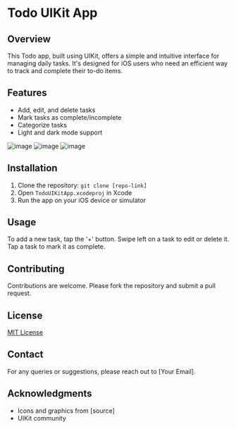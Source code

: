 # Todo UIKit App

## Overview
This Todo app, built using UIKit, offers a simple and intuitive interface for managing daily tasks. It's designed for iOS users who need an efficient way to track and complete their to-do items.

## Features
- Add, edit, and delete tasks
- Mark tasks as complete/incomplete
- Categorize tasks
- Light and dark mode support

![image](./home.png)
![image](./settings.png)
![image](./add_task.png)

## Installation
1. Clone the repository: `git clone [repo-link]`
2. Open `TodoUIKitApp.xcodeproj` in Xcode
3. Run the app on your iOS device or simulator

## Usage
To add a new task, tap the '+' button. Swipe left on a task to edit or delete it. Tap a task to mark it as complete.

## Contributing
Contributions are welcome. Please fork the repository and submit a pull request.

## License
[MIT License](LICENSE)

## Contact
For any queries or suggestions, please reach out to [Your Email].

## Acknowledgments
- Icons and graphics from [source]
- UIKit community
